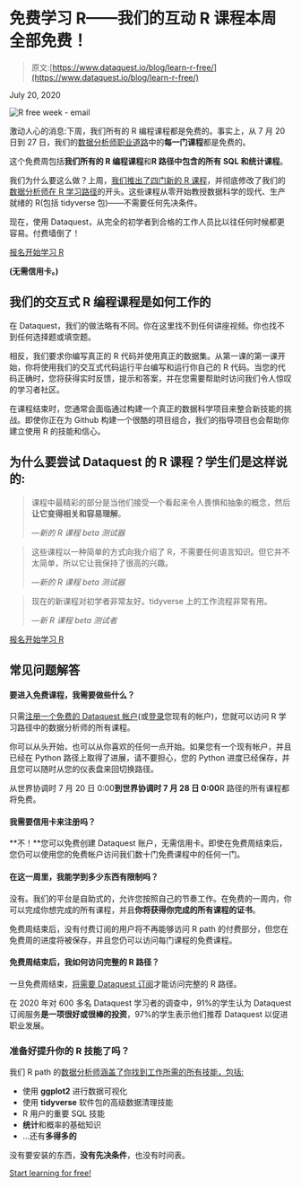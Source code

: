 # 免费学习 R——我们的互动 R 课程本周全部免费！

> 原文:[https://www.dataquest.io/blog/learn-r-free/](https://www.dataquest.io/blog/learn-r-free/)

July 20, 2020

![](../Images/4e6908af692a4b608b7cb46e9b3c5e01.png "R free week - email")

激动人心的消息:下周，我们所有的 R 编程课程都是免费的。事实上，从 7 月 20 日到 27 日，我们的[数据分析师职业道路](https://www.dataquest.io/path/data-analyst-r/)中的**每一门课程**都是免费的。

这个免费周包括**我们所有的 R 编程课程**和**R 路径中包含的所有 SQL 和统计课程**。

我们为什么要这么做？上周，[我们推出了四门新的 R 课程](https://www.dataquest.io/blog/learn-r-data-analysis-data-science/)，并彻底修改了我们的[数据分析师在 R 学习路径](https://www.dataquest.io/path/data-analyst-r/)的开头。这些课程从零开始教授数据科学的现代、生产就绪的 R(包括 tidyverse 包)——不需要任何先决条件。

现在，使用 Dataquest，从完全的初学者到合格的工作人员比以往任何时候都更容易。付费墙倒了！

[报名开始学习 R](https://app.dataquest.io/signup?course=intro-to-r-rewrite) 

**(无需信用卡。)**

## 我们的交互式 R 编程课程是如何工作的

在 Dataquest，我们的做法略有不同。你在这里找不到任何讲座视频。你也找不到任何选择题或填空题。

相反，我们要求你编写真正的 R 代码并使用真正的数据集。从第一课的第一课开始，你将使用我们的交互式代码运行平台编写和运行你自己的 R 代码。当您的代码正确时，您将获得实时反馈，提示和答案，并在您需要帮助时访问我们令人惊叹的学习者社区。

在课程结束时，您通常会面临通过构建一个真正的数据科学项目来整合新技能的挑战。即使你正在为 Github 构建一个很酷的项目组合，我们的指导项目也会帮助你建立使用 R 的技能和信心。

## 为什么要尝试 Dataquest 的 R 课程？学生们是这样说的:

> 课程中最精彩的部分是当他们接受一个看起来令人畏惧和抽象的概念，然后**让它变得相关和容易理解**。
> 
> *—新的 R 课程 beta 测试器*

> 这些课程以一种简单的方式向我介绍了 R，不需要任何语言知识。但它并不太简单，所以它让我保持了很高的兴趣。
> 
> *—新的 R 课程 beta 测试器*

> 现在的新课程对初学者非常友好。tidyverse 上的工作流程非常有用。
> 
> *—新 R 课程 beta 测试者*

[报名开始学习 R](https://app.dataquest.io/signup?course=intro-to-r-rewrite) 

## 常见问题解答

#### 要进入免费课程，我需要做些什么？

只需[注册一个免费的 Dataquest 帐户](https://app.dataquest.io/signup?target-url=%2Fpath%2Fdata-analyst-r%2F)(或[登录](https://app.dataquest.io/login?target-url=%2Fpath%2Fdata-analyst-r%2F)您现有的帐户)，您就可以访问 R 学习路径中的数据分析师的所有课程。

你可以从头开始，也可以从你喜欢的任何一点开始。如果您有一个现有帐户，并且已经在 Python 路径上取得了进展，请不要担心，您的 Python 进度已经保存，并且您可以随时从您的仪表盘来回切换路径。

从世界协调时 7 月 20 日 0:00**到世界协调时 7 月 28 日 0:00**R 路径的所有课程都将免费。

#### 我需要信用卡来注册吗？

**不！**您可以免费创建 Dataquest 账户，无需信用卡。即使在免费周结束后，您仍可以使用您的免费帐户访问我们数十门免费课程中的任何一门。

#### 在这一周里，我能学到多少东西有限制吗？

没有。我们的平台是自助式的，允许您按照自己的节奏工作。在免费的一周内，你可以完成你想完成的所有课程，并且**你将获得你完成的所有课程的证书**。

免费周结束后，没有付费订阅的用户将不再能够访问 R path 的付费部分，但您在免费周的进度将被保存，并且您仍可以访问每门课程的免费课程。

#### 免费周结束后，我如何访问完整的 R 路径？

一旦免费周结束，[将需要 Dataquest 订阅](https://www.dataquest.io/subscribe/)才能访问完整的 R 路径。

在 2020 年对 600 多名 Dataquest 学习者的调查中，91%的学生认为 Dataquest 订阅服务**是一项很好或很棒的投资**，97%的学生表示他们推荐 Dataquest 以促进职业发展。

### 准备好提升你的 R 技能了吗？

我们 R path 的[数据分析师涵盖了你找到工作所需的所有技能，包括:](/path/data-analyst-r/)

*   使用 **ggplot2** 进行数据可视化
*   使用 **tidyverse** 软件包的高级数据清理技能
*   R 用户的重要 SQL 技能
*   **统计**和概率的基础知识
*   ...还有**多得多的**

没有要安装的东西，**没有先决条件**，也没有时间表。

[Start learning for free!](https://app.dataquest.io/signup)